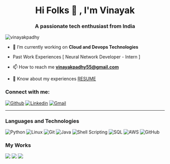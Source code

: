 <h1 align="center">Hi Folks 👋 , I'm Vinayak</h1>
<h3 align="center">A passionate tech enthusiast from India</h3>

<p align="left"> <img src="https://komarev.com/ghpvc/?username=vinayakpadhy&label=Profile%20views&color=0e75b6&style=flat" alt="vinayakpadhy" /> </p>

- 🔭 I’m currently working on **Cloud and Devops Technologies**

- Past Work Experiences [ Neural Network Developer - Intern ]

- 📫 How to reach me **vinayakpadhy55@gmail.com**

- 📄 Know about my experiences [RESUME](https://drive.google.com/file/d/1De7fMSZuhRB5K0cJbFblkRhY6ABCfAH6/view?usp=sharing)



<h3 align="left">Connect with me:</h3>

[![Github](https://img.shields.io/badge/-Github-000?style=flat&logo=Github&logoColor=white)](https://github.com/VinayakPadhy)
[![Linkedin](https://img.shields.io/badge/-LinkedIn-blue?style=flat&logo=Linkedin&logoColor=white)](https://www.linkedin.com/in/vinayak-padhy/)
[![Gmail](https://img.shields.io/badge/-Gmail-c14438?style=flat&logo=Gmail&logoColor=white)](mailto:vinayakpadhy55@gmail.com)

---

### Languages and Technologies

![Python](https://img.shields.io/badge/-Python-000?&logo=Python)
![Linux](https://img.shields.io/badge/-Linux-000?&logo=Linux)
![Git](https://img.shields.io/badge/-Git-000?&logo=Git)
![Java](https://img.shields.io/badge/-Java-000?&logo=Java&logoColor=007396)
![Shell Scripting](https://img.shields.io/badge/-Shell%20Scripting-000?&logo=GNU%20Bash)
![SQL](https://img.shields.io/badge/-SQL-000?&logo=MySQL)
![AWS](https://img.shields.io/badge/-AWS-000?&logo=Amazon-AWS&logoColor=F90)
![GitHub](https://img.shields.io/badge/-GitHub-000?&logo=GitHub)


### My Works 

[![](https://img.shields.io/badge/-🛰%20Stock%20Market%20Prediction%20Model-000)](https://github.com/VinayakPadhy/SMPM.git)
[![](https://img.shields.io/badge/-📝%20Sorting%20Algorithm%20Visualizer-000)](https://github.com/VinayakPadhy/Sorting-Algorithm-Visualiser.git)
[![](https://img.shields.io/badge/-🧬%20Python%20Learning-000)](https://github.com/VinayakPadhy/Basics-of-Python)



